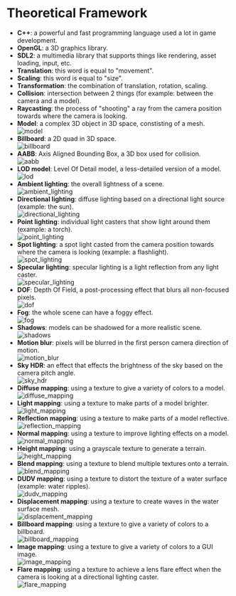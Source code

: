 # Theoretical Framework
- **C++**: a powerful and fast programming language used a lot in game development.
- **OpenGL**: a 3D graphics library.
- **SDL2**: a multimedia library that supports things like rendering, asset loading, input, etc.
- **Translation**: this word is equal to "movement".
- **Scaling**: this word is equal to "size".
- **Transformation**: the combination of translation, rotation, scaling.
- **Collision**: intersection between 2 things (for example: between the camera and a model).
- **Raycasting**: the process of "shooting" a ray from the camera position towards where the camera is looking.
- **Model**: a complex 3D object in 3D space, constisting of a mesh.  
![model](../images/model.png)
- **Billboard**: a 2D quad in 3D space.  
![billboard](../images/billboard.png)
- **AABB**: Axis Aligned Bounding Box, a 3D box used for collision.  
![aabb](../images/aabb.png)
- **LOD model**: Level Of Detail model, a less-detailed version of a model.  
![lod](../images/lod.png)
- **Ambient lighting**: the overall lightness of a scene.  
![ambient_lighting](../images/ambient_light.png)
- **Directional lighting**: diffuse lighting based on a directional light source (example: the sun).  
![directional_lighting](../images/directional_light.png)
- **Point lighting**: individual light casters that show light around them (example: a torch).  
![point_lighting](../images/point_light.png)
- **Spot lighting**: a spot light casted from the camera position towards where the camera is looking (example: a flashlight).  
![spot_lighting](../images/spot_light.png)
- **Specular lighting**: specular lighting is a light reflection from any light caster.  
![specular_lighting](../images/specular_light.png)
- **DOF**: Depth Of Field, a post-processing effect that blurs all non-focused pixels.  
![dof](../images/dof.png)
- **Fog**: the whole scene can have a foggy effect.  
![fog](../images/fog.png)
- **Shadows**: models can be shadowed for a more realistic scene.  
![shadows](../images/shadows.png)
- **Motion blur**: pixels will be blurred in the first person camera direction of motion.  
![motion_blur](../images/motion_blur.png)
- **Sky HDR**: an effect that effects the brightness of the sky based on the camera pitch angle.  
![sky_hdr](../images/sky_hdr.png)
- **Diffuse mapping**: using a texture to give a variety of colors to a model.  
![diffuse_mapping](../images/diffuse_mapping.png)
- **Light mapping**: using a texture to make parts of a model brighter.  
![light_mapping](../images/light_mapping.png)
- **Reflection mapping**: using a texture to make parts of a model reflective.  
![reflection_mapping](../images/reflection_mapping.png)
- **Normal mapping**: using a texture to improve lighting effects on a model.  
![normal_mapping](../images/normal_mapping.png)
- **Height mapping**: using a grayscale texture to generate a terrain.  
![height_mapping](../images/height_mapping.png)
- **Blend mapping**: using a texture to blend multiple textures onto a terrain.  
![blend_mapping](../images/blend_mapping.png)
- **DUDV mapping**: using a texture to distort the texture of a water surface (example: water ripples).  
![dudv_mapping](../images/dudv_mapping.png)
- **Displacement mapping**: using a texture to create waves in the water surface mesh.  
![displacement_mapping](../images/displacement_mapping.png)
- **Billboard mapping**: using a texture to give a variety of colors to a billboard.  
![billboard_mapping](../images/billboard_mapping.png)
- **Image mapping**: using a texture to give a variety of colors to a GUI image.  
![image_mapping](../images/image_mapping.png)
- **Flare mapping**: using a texture to achieve a lens flare effect when the camera is looking at a directional lighting caster.  
![flare_mapping](../images/flare_mapping.png)
